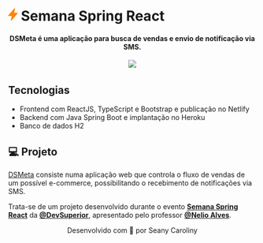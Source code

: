 # ![DevSuperior logo](https://raw.githubusercontent.com/devsuperior/bds-assets/main/ds/devsuperior-logo-small.png) Semana Spring React
<h4 align="center">
   DSMeta é uma aplicação para busca de vendas e envio de notificação via SMS.
</h4>
<p align="center">
  <img src="https://user-images.githubusercontent.com/38301491/189541244-9b6368a3-f73f-41fb-8628-65d798cd4f53.png" />
</p>

## Tecnologias
- Frontend com ReactJS, TypeScript e Bootstrap e publicação no Netlify
- Backend com Java Spring Boot e implantação no Heroku
- Banco de dados H2

## 💻 Projeto

[DSMeta](https://dsmeta-seany.netlify.app/) consiste numa aplicação web que controla o fluxo de vendas de um possível e-commerce, possibilitando o recebimento de notificações via SMS.

Trata-se de um projeto desenvolvido durante o evento **[Semana Spring React](https://devsuperior.com.br/)** da **[@DevSuperior](https://github.com/devsuperior)**, apresentado pelo professor **[@Nelio Alves](https://github.com/acenelio)**.

<p align="center">Desenvolvido com 💜 por Seany Caroliny</p>
